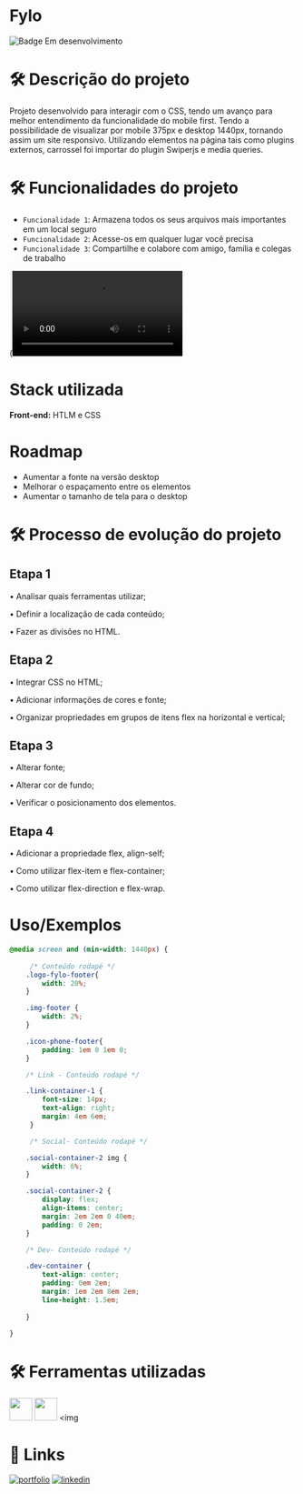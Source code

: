 # **Fylo**

![Badge Em desenvolvimento](http://img.shields.io/static/v1?label=STATUS&message=EM%20DESENVOLVIMENTO&color=GREEN&style=for-the-badge)  

# 🛠️ Descrição do projeto 

Projeto desenvolvido para interagir com o CSS, tendo um avanço para melhor entendimento da funcionalidade do mobile first. Tendo a possibilidade de visualizar
por mobile 375px e desktop 1440px, tornando assim um site responsivo. Utilizando elementos na página tais como plugins externos, carrossel foi importar do 
plugin Swiperjs e media queries. 

# 🛠️ Funcionalidades do projeto

- `Funcionalidade 1`: Armazena todos os seus arquivos mais importantes em um local seguro
- `Funcionalidade 2`: Acesse-os em qualquer lugar você precisa
- `Funcionalidade 3`: Compartilhe e colabore com amigo, família e colegas de trabalho
         

(![Readme - CTD 4](file:///C:/Users/user/OneDrive/Documentos/Mentoria%20Pedro%20Marins/4%20-%20CTD/design/Readme%20-%20CTD%204.mp4)
 

# Stack utilizada

**Front-end:** HTLM e CSS

# Roadmap

- Aumentar a fonte na versão desktop 
- Melhorar o espaçamento entre os elementos
- Aumentar o tamanho de tela para o desktop

# 🛠️ Processo de evolução do projeto

## Etapa 1

• Analisar quais ferramentas utilizar;

• Definir a localização de cada conteúdo;

• Fazer as divisões no HTML.

## Etapa 2

• Integrar CSS no HTML;

• Adicionar informações de cores e fonte;

• Organizar propriedades em grupos de itens flex na horizontal e vertical;


## Etapa 3

• Alterar fonte;

• Alterar cor de fundo;

• Verificar o posicionamento dos elementos.


## Etapa 4

• Adicionar a propriedade flex, align-self;

• Como utilizar flex-item e flex-container;

• Como utilizar flex-direction e flex-wrap.

# Uso/Exemplos

```css
@media screen and (min-width: 1440px) {
    
     /* Conteúdo rodapé */
    .logo-fylo-footer{
        width: 20%;
    }

    .img-footer {
        width: 2%;  
    }

    .icon-phone-footer{
        padding: 1em 0 1em 0;
    }

    /* Link - Conteúdo rodapé */

    .link-container-1 {
        font-size: 14px;
        text-align: right;
        margin: 4em 6em;
     }

     /* Social- Conteúdo rodapé */

    .social-container-2 img {
        width: 6%;
    }

    .social-container-2 {
        display: flex;
        align-items: center;
        margin: 2em 2em 0 40em;
        padding: 0 2em;
    }

    /* Dev- Conteúdo rodapé */

    .dev-container {
        text-align: center;
        padding: 0em 2em;
        margin: 1em 2em 8em 2em;
        line-height: 1.5em;
        
    }

}
```

# 🛠️ Ferramentas utilizadas

<img src="https://cdn.jsdelivr.net/gh/devicons/devicon/icons/css3/css3-original.svg" width="40" height="40"/>  <img src="https://cdn.jsdelivr.net/gh/devicons/devicon/icons/html5/html5-original-wordmark.svg" width="40" height="40"/> <img 

# 🔗 Links
[![portfolio](https://img.shields.io/badge/my_portfolio-000?style=for-the-badge&logo=ko-fi&logoColor=white)](https://github.com/fernanda1102)
[![linkedin](https://img.shields.io/badge/linkedin-0A66C2?style=for-the-badge&logo=linkedin&logoColor=white)](https://www.linkedin.com/in/fernanda-corredera-88805a172/)

